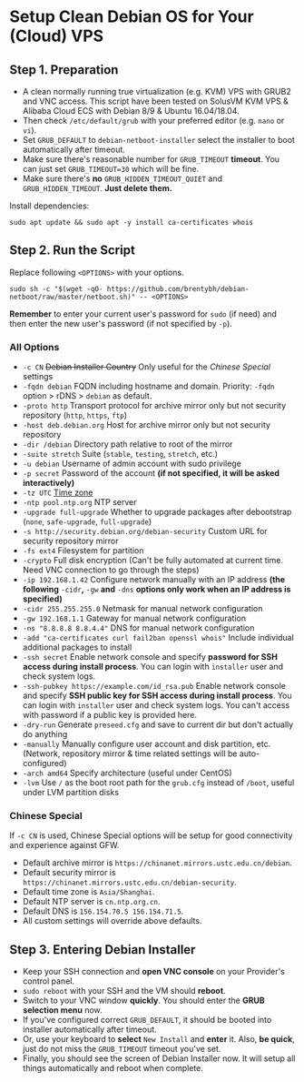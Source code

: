 # Setup Clean Debian OS for Your (Cloud) VPS

## Step 1. Preparation

 - A clean normally running true virtualization (e.g. KVM) VPS with GRUB2 and VNC access. This script have been tested on SolusVM KVM VPS & Alibaba Cloud ECS with Debian 8/9 & Ubuntu 16.04/18.04.
 - Then check `/etc/default/grub` with your preferred editor (e.g. `nano` or `vi`).
 - Set `GRUB_DEFAULT` to `debian-netboot-installer` select the installer to boot automatically after timeout.
 - Make sure there's reasonable number for `GRUB_TIMEOUT` **timeout**. You can just set `GRUB_TIMEOUT=30` which will be fine.
 - Make sure there's **no** `GRUB_HIDDEN_TIMEOUT_QUIET` and `GRUB_HIDDEN_TIMEOUT`. **Just delete them.**

Install dependencies:

```
sudo apt update && sudo apt -y install ca-certificates whois
```

## Step 2. Run the Script

Replace following `<OPTIONS>` with your options.

```
sudo sh -c "$(wget -qO- https://github.com/brentybh/debian-netboot/raw/master/netboot.sh)" -- <OPTIONS>
```

**Remember** to enter your current user's password for `sudo` (if need) and then enter the new user's password (if not specified by `-p`).

### All Options

 - `-c CN` ~~Debian Installer Country~~ Only useful for the *Chinese Special* settings
 - `-fqdn debian` FQDN including hostname and domain. Priority: `-fqdn` option > rDNS > `debian` as default.
 - `-proto http` Transport protocol for archive mirror only but not security repository (`http`, `https`, `ftp`)
 - `-host deb.debian.org` Host for archive mirror only but not security repository
 - `-dir /debian` Directory path relative to root of the mirror
 - `-suite stretch` Suite (`stable`, `testing`, `stretch`, etc.)
 - `-u debian` Username of admin account with sudo privilege
 - `-p secret` Password of the account **(if not specified, it will be asked interactively)**
 - `-tz UTC` [Time zone](https://en.wikipedia.org/wiki/List_of_tz_database_time_zones#List)
 - `-ntp pool.ntp.org` NTP server
 - `-upgrade full-upgrade` Whether to upgrade packages after debootstrap (`none`, `safe-upgrade`, `full-upgrade`)
 - `-s http://security.debian.org/debian-security` Custom URL for security repository mirror
 - `-fs ext4` Filesystem for partition
 - `-crypto` Full disk encryption (Can't be fully automated at current time. Need VNC connection to go through the steps)
 - `-ip 192.168.1.42` Configure network manually with an IP address **(the following** `-cidr`**,** `-gw` **and** `-dns` **options only work when an IP address is specified)**
 - `-cidr 255.255.255.0` Netmask for manual network configuration
 - `-gw 192.168.1.1` Gateway for manual network configuration
 - `-ns "8.8.8.8 8.8.4.4"` DNS for manual network configuration
 - `-add "ca-certificates curl fail2ban openssl whois"` Include individual additional packages to install
 - `-ssh secret` Enable network console and specify **password for SSH access during install process**. You can login with `installer` user and check system logs.
 - `-ssh-pubkey https://example.com/id_rsa.pub` Enable network console and specify **SSH public key for SSH access during install process**. You can login with `installer` user and check system logs. You can't access with password if a public key is provided here.
 - `-dry-run` Generate `preseed.cfg` and save to current dir but don't actually do anything
 - `-manually` Manually configure user account and disk partition, etc. (Network, repository mirror & time related settings will be auto-configured)
 - `-arch amd64` Specify architecture (useful under CentOS)
 - `-lvm` Use `/` as the boot root path for the `grub.cfg` instead of `/boot`, useful under LVM partition disks

### Chinese Special

If `-c CN` is used, Chinese Special options will be setup for good connectivity and experience against GFW.

 - Default archive mirror is `https://chinanet.mirrors.ustc.edu.cn/debian`.
 - Default security mirror is `https://chinanet.mirrors.ustc.edu.cn/debian-security`.
 - Default time zone is `Asia/Shanghai`.
 - Default NTP server is `cn.ntp.org.cn`.
 - Default DNS is `156.154.70.5 156.154.71.5`.
 - All custom settings will override above defaults.

## Step 3. Entering Debian Installer

 - Keep your SSH connection and **open VNC console** on your Provider's control panel.
 - `sudo reboot` with your SSH and the VM should **reboot**.
 - Switch to your VNC window **quickly**. You should enter the **GRUB selection menu** now.
 - If you've configured correct `GRUB_DEFAULT`, it should be booted into installer automatically after timeout.
 - Or, use your keyboard to **select** `New Install` and **enter** it. Also, **be quick**, just do not miss the `GRUB_TIMEOUT` timeout you've set.
 - Finally, you should see the screen of Debian Installer now. It will setup all things automatically and reboot when complete.
